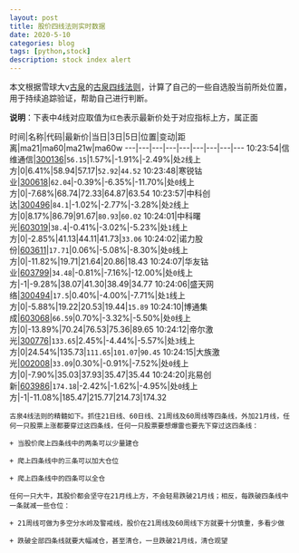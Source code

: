 ```yaml
---
layout: post
title: 股价四线法则实时数据
date: 2020-5-10
categories: blog
tags: [python,stock]
description: stock index alert
---
```



本文根据雪球大v[古泉](https://xueqiu.com/u/7148646888)的[古泉四线法则](https://xueqiu.com/7148646888/130498192)，计算了自己的一些自选股当前所处位置，用于持续追踪验证，帮助自己进行判断。

**说明**：下表中4线对应取值为`红色`表示最新价处于对应指标上方，属正面

时间|名称|代码|最新价|当日|3日|5日|位置|变动|距离|ma21|ma60|ma21w|ma60w
---|---|---|---|---|---|---|---|---
10:23:54|信维通信|[300136](https://xueqiu.com/S/SZ300136)|`56.15`|1.57%|-1.91%|-2.49%|处`2`线上方|0|6.41%|58.94|57.17|`52.92`|`44.52`
10:23:48|寒锐钴业|[300618](https://xueqiu.com/S/SZ300618)|`62.04`|-0.39%|-6.35%|-11.70%|处`0`线上方|0|-7.68%|68.74|72.33|64.87|63.54
10:23:57|中科创达|[300496](https://xueqiu.com/S/SZ300496)|`84.1`|-1.02%|-2.77%|-3.28%|处`2`线上方|0|8.17%|86.79|91.67|`80.93`|`60.02`
10:24:01|中科曙光|[603019](https://xueqiu.com/S/SH603019)|`38.4`|-0.41%|-3.02%|-5.23%|处`1`线上方|0|-2.85%|41.13|44.11|41.73|`33.06`
10:24:02|诺力股份|[603611](https://xueqiu.com/S/SH603611)|`17.71`|0.06%|-5.08%|-8.30%|处`0`线上方|0|-11.82%|19.71|21.64|20.86|18.43
10:24:07|华友钴业|[603799](https://xueqiu.com/S/SH603799)|`34.48`|-0.81%|-7.16%|-12.00%|处`0`线上方|-1|-9.28%|38.07|41.30|38.49|34.77
10:24:06|盛天网络|[300494](https://xueqiu.com/S/SZ300494)|`17.5`|0.40%|-4.00%|-7.71%|处`1`线上方|0|-5.88%|19.22|20.53|19.44|`15.89`
10:24:10|博通集成|[603068](https://xueqiu.com/S/SH603068)|`66.59`|0.70%|-3.32%|-5.50%|处`0`线上方|0|-13.89%|70.24|76.53|75.36|89.65
10:24:12|帝尔激光|[300776](https://xueqiu.com/S/SZ300776)|`133.65`|2.45%|-4.44%|-5.57%|处`3`线上方|0|24.54%|135.73|`111.65`|`101.07`|`90.45`
10:24:15|大族激光|[002008](https://xueqiu.com/S/SZ002008)|`33.09`|0.30%|-0.91%|-7.52%|处`0`线上方|0|-7.90%|35.03|37.93|35.47|35.44
10:24:20|兆易创新|[603986](https://xueqiu.com/S/SH603986)|`174.18`|-2.42%|-1.62%|-4.95%|处`0`线上方|-1|-11.08%|185.47|215.77|214.73|174.32

```
古泉4线法则的精髓如下。抓住21日线、60日线、21周线及60周线等四条线，外加21月线，任何一只股票上涨都要穿过这四条线，任何一只股票要想爆雷也要先下穿过这四条线：

+ 当股价爬上四条线中的两条可以少量建仓

+ 爬上四条线中的三条可以加大仓位

+ 爬上四条线中的四条可以全仓

任何一只大牛，其股价都会坚守在21月线上方，不会轻易跌破21月线；相反，每跌破四条线中一条就减一些仓位：

+ 21周线可做为多空分水岭及警戒线，股价在21周线及60周线下方就要十分慎重，多看少做

+ 跌破全部四条线就要大幅减仓，甚至清仓，一旦跌破21月线，清仓观望
```